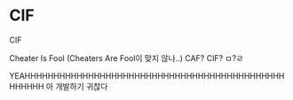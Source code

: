 # CIF
CIF

Cheater Is Fool
(Cheaters Are Fool이 맞지 않나..)
CAF? CIF? ㅁ?ㄹ


YEAHHHHHHHHHHHHHHHHHHHHHHHHHHHHHHHHHHHHHHHHHHHHHHHHHHH
아 개발하기 귀찮다
